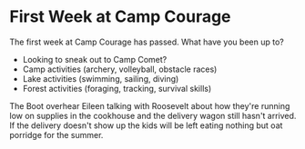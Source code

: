 # First Week at Camp Courage
The first week at Camp Courage has passed. What have you been up to?

- Looking to sneak out to Camp Comet?
- Camp activities (archery, volleyball, obstacle races)
- Lake activities (swimming, sailing, diving)
- Forest activities (foraging, tracking, survival skills)

The Boot overhear Eileen talking with Roosevelt about how they're running low on supplies in the cookhouse and the delivery wagon still hasn't arrived. If the delivery doesn't show up the kids will be left eating nothing but oat porridge for the summer.

